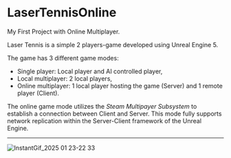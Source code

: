 # LaserTennisOnline
 My First Project with Online Multiplayer.

Laser Tennis is a simple 2 players-game developed using Unreal Engine 5.
 
The game has 3 different game modes:
- Single player: Local player and AI controlled player,
- Local multiplayer: 2 local players,
- Online multiplayer: 1 local player hosting the game (Server) and 1 remote player (Client).

The online game mode utilizes the _Steam Multipayer Subsystem_ to establish a connection between Client and Server. 
This mode fully supports network replication within the Server-Client framework of the Unreal Engine. 

------------------------------------------------------------------------------------------------------------
![InstantGif_2025 01 23-22 33](https://github.com/user-attachments/assets/146d5323-0832-49a4-a826-2874a113d9aa)
